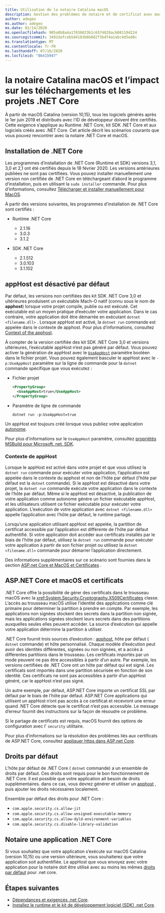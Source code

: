 ```yaml
---
title: Utilisation de la notaire Catalina macOS
description: Gestion des problèmes de notaire et de certificat avec macOS quand vous installez le Runtime .NET Core, le kit de développement logiciel (SDK) et les applications créées avec .NET Core.
author: adegeo
ms.author: adegeo
ms.date: 02/14/2020
ms.openlocfilehash: 905a8b8a4a17836823b1c6574828acb08110d224
ms.sourcegitcommit: 3492dafceb5d4183b6b0d2f3bdf4a1abc4d5ed8c
ms.translationtype: MT
ms.contentlocale: fr-FR
ms.lasthandoff: 07/16/2020
ms.locfileid: "86415947"
---
```

# <a name="macos-catalina-notarization-and-the-impact-on-net-core-downloads-and-projects"></a>la notaire Catalina macOS et l’impact sur les téléchargements et les projets .NET Core

À partir de macOS Catalina (version 10,15), tous les logiciels générés après le 1er juin 2019 et distribués avec l’ID de développeur doivent être certifiés. Cette exigence s’applique au Runtime .NET Core, kit SDK .NET Core et aux logiciels créés avec .NET Core. Cet article décrit les scénarios courants que vous pouvez rencontrer avec la notaire .NET Core et macOS.

## <a name="installing-net-core"></a>Installation de .NET Core

Les programmes d’installation de .NET Core (Runtime et SDK) versions 3,1, 3,0 et 2,1 ont été certifiés depuis le 18 février 2020. Les versions antérieures publiées ne sont pas certifiées. Vous pouvez installer manuellement une version non certifiée de .NET Core en téléchargeant d’abord le programme d’installation, puis en utilisant la `sudo installer` commande. Pour plus d’informations, consultez [Télécharger et installer manuellement pour MacOS](sdk.md?pivots=os-macos#download-and-manually-install).

À partir des versions suivantes, les programmes d’installation de .NET Core sont certifiés :

- Runtime .NET Core
  - 2.1.16
  - 3.0.3
  - 3.1.2

- SDK .NET Core
  - 2.1.512
  - 3.0.103
  - 3.1.102

## <a name="apphost-is-disabled-by-default"></a>appHost est désactivé par défaut

Par défaut, les versions non certifiées des kit SDK .NET Core 3,0 et ultérieures produisent un exécutable Mach-O natif (connu sous le nom de **apphost**) lorsque votre projet compile, publie ou est exécuté. Cet exécutable est un moyen pratique d’exécuter votre application. Dans le cas contraire, votre application doit être démarrée en exécutant `dotnet <filename.dll>` . Lorsque appHost est activé, la `dotnet run` commande est appelée dans le contexte de apphost. Pour plus d’informations, consultez [Context of the apphost](#context-of-the-apphost).

À compter de la version certifiée des kit SDK .NET Core 3,0 et versions ultérieures, l’exécutable appHost n’est pas généré par défaut. Vous pouvez activer la génération de appHost avec le [`UseAppHost`](../project-sdk/msbuild-props.md#useapphost) paramètre booléen dans le fichier projet. Vous pouvez également basculer le appHost avec le `-p:UseAppHost` paramètre sur la ligne de commande pour la `dotnet` commande spécifique que vous exécutez :

- Fichier projet

  ```xml
  <PropertyGroup>
    <UseAppHost>true</UseAppHost>
  </PropertyGroup>
  ```

- Paramètre de ligne de commande

  ```dotnetcli
  dotnet run -p:UseAppHost=true
  ```

Un appHost est toujours créé lorsque vous publiez votre application [autonome](../deploying/index.md#publish-self-contained).

Pour plus d’informations sur le `UseAppHost` paramètre, consultez [propriétés MSBuild pour Microsoft. net. SDK](../project-sdk/msbuild-props.md#useapphost).

### <a name="context-of-the-apphost"></a>Contexte de appHost

Lorsque le appHost est activé dans votre projet et que vous utilisez la `dotnet run` commande pour exécuter votre application, l’application est appelée dans le contexte du apphost et non de l’hôte par défaut (l’hôte par défaut est la `dotnet` commande). Si le appHost est désactivé dans votre projet, la `dotnet run` commande exécute votre application dans le contexte de l’hôte par défaut. Même si le appHost est désactivé, la publication de votre application comme autonome génère un fichier exécutable appHost, et les utilisateurs utilisent ce fichier exécutable pour exécuter votre application. L’exécution de votre application avec `dotnet <filename.dll>` appelle l’application avec l’hôte par défaut, le runtime partagé.

Lorsqu’une application utilisant appHost est appelée, la partition de certificat accessible par l’application est différente de l’hôte par défaut authentifié. Si votre application doit accéder aux certificats installés par le biais de l’hôte par défaut, utilisez la `dotnet run` commande pour exécuter votre application à partir de son fichier projet ou utilisez la `dotnet <filename.dll>` commande pour démarrer l’application directement.

Des informations supplémentaires sur ce scénario sont fournies dans la section [ASP.net Core et MacOS et Certificates](#aspnet-core-and-macos-and-certificates) .

## <a name="aspnet-core-and-macos-and-certificates"></a>ASP.NET Core et macOS et certificats

.NET Core offre la possibilité de gérer des certificats dans le trousseau macOS avec la <xref:System.Security.Cryptography.X509Certificates> classe. L’accès au trousseau macOS utilise l’identité des applications comme clé primaire pour déterminer la partition à prendre en compte. Par exemple, les applications non signées stockent des secrets dans la partition non signée, mais les applications signées stockent leurs secrets dans des partitions auxquelles seules elles peuvent accéder. La source d’exécution qui appelle votre application détermine la partition à utiliser.

.NET Core fournit trois sources d’exécution : [apphost](#apphost-is-disabled-by-default), hôte par défaut ( `dotnet` commande) et hôte personnalisé. Chaque modèle d’exécution peut avoir des identités différentes, signées ou non signées, et a accès à différentes partitions dans le trousseau. Les certificats importés par un mode peuvent ne pas être accessibles à partir d’un autre. Par exemple, les versions certifiées de .NET Core ont un hôte par défaut qui est signé. Les certificats sont importés dans une partition sécurisée en fonction de son identité. Ces certificats ne sont pas accessibles à partir d’un appHost généré, car le appHost n’est pas signé.

Un autre exemple, par défaut, ASP.NET Core importe un certificat SSL par défaut par le biais de l’hôte par défaut. ASP.NET Core applications qui utilisent un appHost n’ont pas accès à ce certificat et recevront une erreur quand .NET Core détecte que le certificat n’est pas accessible. Le message d’erreur fournit des instructions sur la façon de résoudre ce problème.

Si le partage de certificats est requis, macOS fournit des options de configuration avec l' `security` utilitaire.

Pour plus d’informations sur la résolution des problèmes liés aux certificats de ASP.NET Core, consultez [appliquer https dans ASP.net Core](/aspnet/core/security/enforcing-ssl?view=aspnetcore-3.1&tabs=visual-studio#troubleshoot-certificate-problems).

## <a name="default-entitlements"></a>Droits par défaut

L’hôte par défaut de .NET Core ( `dotnet` commande) a un ensemble de droits par défaut. Ces droits sont requis pour le bon fonctionnement de .NET Core. Il est possible que votre application ait besoin de droits supplémentaires. dans ce cas, vous devrez générer et utiliser un [apphost](#apphost-is-disabled-by-default) , puis ajouter les droits nécessaires localement.

Ensemble par défaut des droits pour .NET Core :

- `com.apple.security.cs.allow-jit`
- `com.apple.security.cs.allow-unsigned-executable-memory`
- `com.apple.security.cs.allow-dyld-environment-variables`
- `com.apple.security.cs.disable-library-validation`

## <a name="notarize-a-net-core-app"></a>Notaire une application .NET Core

Si vous souhaitez que votre application s’exécute sur macOS Catalina (version 10,15) ou une version ultérieure, vous souhaiterez que votre application soit authentifiée. Le appHost que vous envoyez avec votre application pour la notaire doit être utilisé avec au moins les mêmes [droits par défaut](#default-entitlements) pour .net core.

## <a name="next-steps"></a>Étapes suivantes

- [Dépendances et exigences .net Core](dependencies.md).
- [Installez le runtime et le kit de développement logiciel (SDK) .net Core](macos.md).
